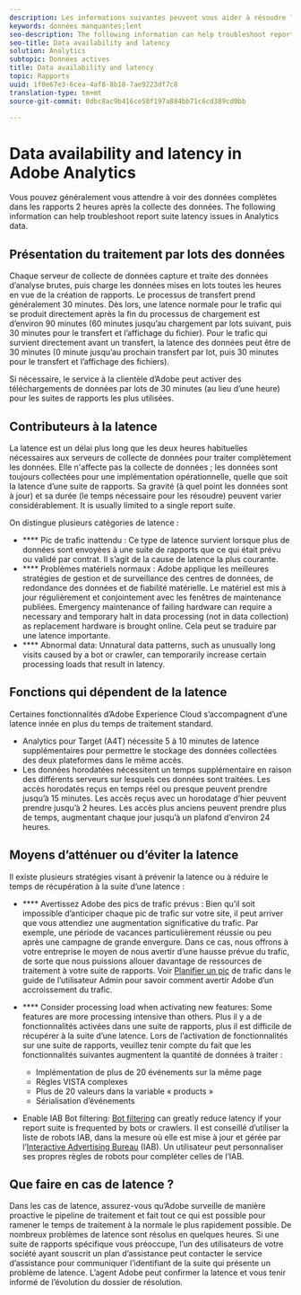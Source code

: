 ```yaml
---
description: Les informations suivantes peuvent vous aider à résoudre les problèmes de latence des suites de rapports dans les données Analytics.
keywords: données manquantes;lent
seo-description: The following information can help troubleshoot report suite latency issues in Analytics data.
seo-title: Data availability and latency
solution: Analytics
subtopic: Données actives
title: Data availability and latency
topic: Rapports
uuid: 1f0e67e3-6cea-4af8-8b18-7ae9223df7c8
translation-type: tm+mt
source-git-commit: 0dbc8ac9b416ce50f197a884bb71c6cd389cd0bb

---
```



# Data availability and latency in Adobe Analytics

Vous pouvez généralement vous attendre à voir des données complètes dans les rapports 2 heures après la collecte des données. The following information can help troubleshoot report suite latency issues in Analytics data.

## Présentation du traitement par lots des données

Chaque serveur de collecte de données capture et traite des données d’analyse brutes, puis charge les données mises en lots toutes les heures en vue de la création de rapports. Le processus de transfert prend généralement 30 minutes. Dès lors, une latence normale pour le trafic qui se produit directement après la fin du processus de chargement est d’environ 90 minutes (60 minutes jusqu’au chargement par lots suivant, puis 30 minutes pour le transfert et l’affichage du fichier). Pour le trafic qui survient directement avant un transfert, la latence des données peut être de 30 minutes (0 minute jusqu’au prochain transfert par lot, puis 30 minutes pour le transfert et l’affichage des fichiers).

Si nécessaire, le service à la clientèle d’Adobe peut activer des téléchargements de données par lots de 30 minutes (au lieu d’une heure) pour les suites de rapports les plus utilisées.

## Contributeurs à la latence

La latence est un délai plus long que les deux heures habituelles nécessaires aux serveurs de collecte de données pour traiter complètement les données. Elle n'affecte pas la collecte de données ; les données sont toujours collectées pour une implémentation opérationnelle, quelle que soit la latence d’une suite de rapports. Sa gravité (à quel point les données sont à jour) et sa durée (le temps nécessaire pour les résoudre) peuvent varier considérablement. It is usually limited to a single report suite.

On distingue plusieurs catégories de latence :

* **** Pic de trafic inattendu : Ce type de latence survient lorsque plus de données sont envoyées à une suite de rapports que ce qui était prévu ou validé par contrat. Il s’agit de la cause de latence la plus courante.
* **** Problèmes matériels normaux : Adobe applique les meilleures stratégies de gestion et de surveillance des centres de données, de redondance des données et de fiabilité matérielle. Le matériel est mis à jour régulièrement et conjointement avec les fenêtres de maintenance publiées. Emergency maintenance of failing hardware can require a necessary and temporary halt in data processing (not in data collection) as replacement hardware is brought online. Cela peut se traduire par une latence importante.
* **** Abnormal data: Unnatural data patterns, such as unusually long visits caused by a bot or crawler, can temporarily increase certain processing loads that result in latency.

## Fonctions qui dépendent de la latence

Certaines fonctionnalités d’Adobe Experience Cloud s’accompagnent d’une latence innée en plus du temps de traitement standard.

* Analytics pour Target (A4T) nécessite 5 à 10 minutes de latence supplémentaires pour permettre le stockage des données collectées des deux plateformes dans le même accès.
* Les données horodatées nécessitent un temps supplémentaire en raison des différents serveurs sur lesquels ces données sont traitées. Les accès horodatés reçus en temps réel ou presque peuvent prendre jusqu’à 15 minutes. Les accès reçus avec un horodatage d’hier peuvent prendre jusqu’à 2 heures. Les accès plus anciens peuvent prendre plus de temps, augmentant chaque jour jusqu’à un plafond d’environ 24 heures.

## Moyens d’atténuer ou d’éviter la latence

Il existe plusieurs stratégies visant à prévenir la latence ou à réduire le temps de récupération à la suite d’une latence :

* **** Avertissez Adobe des pics de trafic prévus : Bien qu’il soit impossible d’anticiper chaque pic de trafic sur votre site, il peut arriver que vous attendiez une augmentation significative du trafic. Par exemple, une période de vacances particulièrement réussie ou peu après une campagne de grande envergure. Dans ce cas, nous offrons à votre entreprise le moyen de nous avertir d’une hausse prévue du trafic, de sorte que nous puissions allouer davantage de ressources de traitement à votre suite de rapports. Voir [Planifier un pic](../admin/c-traffic-management/t-traffic-schedule-spike.md) de trafic dans le guide de l’utilisateur Admin pour savoir comment avertir Adobe d’un accroissement du trafic.
* **** Consider processing load when activating new features: Some features are more processing intensive than others. Plus il y a de fonctionnalités activées dans une suite de rapports, plus il est difficile de récupérer à la suite d’une latence. Lors de l’activation de fonctionnalités sur une suite de rapports, veuillez tenir compte du fait que les fonctionnalités suivantes augmentent la quantité de données à traiter :

   * Implémentation de plus de 20 événements sur la même page
   * Règles VISTA complexes
   * Plus de 20 valeurs dans la variable « products »
   * Sérialisation d’événements

* Enable IAB Bot filtering: [Bot filtering](https://marketing.adobe.com/resources/help/en_US/admin/c_bot_rules.html) can greatly reduce latency if your report suite is frequented by bots or crawlers. Il est conseillé d’utiliser la liste de robots IAB, dans la mesure où elle est mise à jour et gérée par l’[Interactive Advertising Bureau](https://www.iab.net/about_the_iab) (IAB). Un utilisateur peut personnaliser ses propres règles de robots pour compléter celles de l’IAB.

## Que faire en cas de latence ?

Dans les cas de latence, assurez-vous qu’Adobe surveille de manière proactive le pipeline de traitement et fait tout ce qui est possible pour ramener le temps de traitement à la normale le plus rapidement possible. De nombreux problèmes de latence sont résolus en quelques heures. Si une suite de rapports spécifique vous préoccupe, l’un des utilisateurs de votre société ayant souscrit un plan d’assistance peut contacter le service d’assistance pour communiquer l’identifiant de la suite qui présente un problème de latence. L’agent Adobe peut confirmer la latence et vous tenir informé de l’évolution du dossier de résolution.
